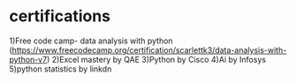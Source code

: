 # certifications

1)Free code camp- data analysis with python
(https://www.freecodecamp.org/certification/scarlettk3/data-analysis-with-python-v7)
2)Excel mastery by QAE
3)Python by Cisco
4)Ai by Infosys
5)python statistics by linkdn
